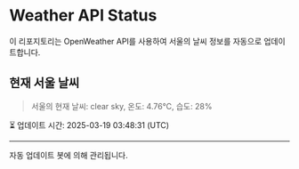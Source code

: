 
# Weather API Status

이 리포지토리는 OpenWeather API를 사용하여 서울의 날씨 정보를 자동으로 업데이트합니다.

## 현재 서울 날씨
> 서울의 현재 날씨: clear sky, 온도: 4.76°C, 습도: 28%

⏳ 업데이트 시간: 2025-03-19 03:48:31 (UTC)

---
자동 업데이트 봇에 의해 관리됩니다.
